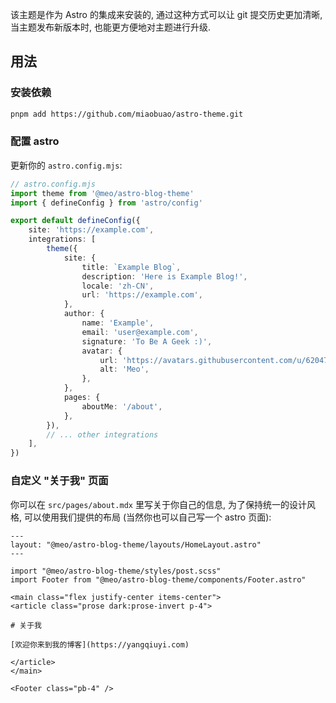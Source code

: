 该主题是作为 Astro 的集成来安装的, 通过这种方式可以让 git 提交历史更加清晰, 当主题发布新版本时, 也能更方便地对主题进行升级.

## 用法

### 安装依赖

```sh
pnpm add https://github.com/miaobuao/astro-theme.git
```

### 配置 astro

更新你的 `astro.config.mjs`:

```ts
// astro.config.mjs
import theme from '@meo/astro-blog-theme'
import { defineConfig } from 'astro/config'

export default defineConfig({
	site: 'https://example.com',
	integrations: [
		theme({
			site: {
				title: `Example Blog`,
				description: 'Here is Example Blog!',
				locale: 'zh-CN',
				url: 'https://example.com',
			},
			author: {
				name: 'Example',
				email: 'user@example.com',
				signature: 'To Be A Geek :)',
				avatar: {
					url: 'https://avatars.githubusercontent.com/u/62047803?v=4',
					alt: 'Meo',
				},
			},
			pages: {
				aboutMe: '/about',
			},
		}),
        // ... other integrations
	],
})
```

### 自定义 "关于我" 页面

你可以在 `src/pages/about.mdx` 里写关于你自己的信息, 为了保持统一的设计风格, 可以使用我们提供的布局 (当然你也可以自己写一个 astro 页面):

```mdx
---
layout: "@meo/astro-blog-theme/layouts/HomeLayout.astro"
---

import "@meo/astro-blog-theme/styles/post.scss"
import Footer from "@meo/astro-blog-theme/components/Footer.astro"

<main class="flex justify-center items-center">
<article class="prose dark:prose-invert p-4">

# 关于我

[欢迎你来到我的博客](https://yangqiuyi.com)

</article>
</main>

<Footer class="pb-4" />
```
